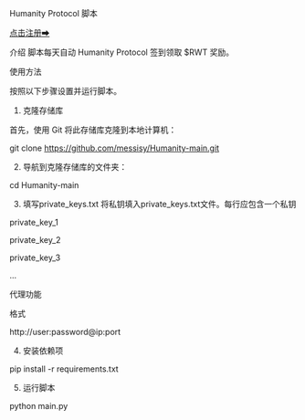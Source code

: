Humanity Protocol 脚本

[点击注册➡](https://testnet.humanity.org/login?ref=messisy)


介绍
脚本每天自动 Humanity Protocol 签到领取 $RWT 奖励。

使用方法

按照以下步骤设置并运行脚本。

1. 克隆存储库

首先，使用 Git 将此存储库克隆到本地计算机：

git clone https://github.com/messisy/Humanity-main.git


2. 导航到克隆存储库的文件夹：

cd Humanity-main


3. 填写private_keys.txt
将私钥填入private_keys.txt文件。每行应包含一个私钥

private_key_1

private_key_2

private_key_3

...

代理功能

格式 


http://user:password@ip:port


4. 安装依赖项


pip install -r requirements.txt


5. 运行脚本



python main.py

